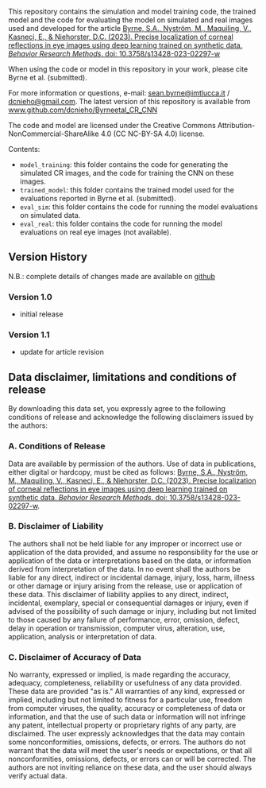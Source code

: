 This repository contains the simulation and model training code, the trained model and the code for evaluating the model on simulated and real images used and developed for the article [Byrne, S.A., Nyström, M., Maquiling, V., Kasneci, E., & Niehorster, D.C. (2023). Precise localization of corneal reflections in eye images using deep learning trained on synthetic data. _Behavior Research Methods_. doi: 10.3758/s13428-023-02297-w](https://doi.org/10.3758/s13428-023-02297-w)

When using the code or model in this repository in your work, please cite Byrne et al.
(submitted).

For more information or questions, e-mail: sean.byrne@imtlucca.it /
dcnieho@gmail.com. The latest version of this repository is available
from www.github.com/dcnieho/Byrneetal_CR_CNN

The code and model are licensed under the Creative Commons
Attribution-NonCommercial-ShareAlike 4.0 (CC NC-BY-SA 4.0) license.

Contents:
- `model_training`: this folder contains the code for generating the simulated CR images, and the code for training the CNN on these images.
- `trained_model`: this folder contains the trained model used for the evaluations reported in Byrne et al. (submitted).
- `eval_sim`: this folder contains the code for running the model evaluations on simulated data.
- `eval_real`: this folder contains the code for running the model evaluations on real eye images (not available).

## Version History
N.B.: complete details of changes made are available on
[github](https://github.com/dcnieho/Byrneetal_CR_CNN)
### Version 1.0
- initial release
### Version 1.1
- update for article revision




## Data disclaimer, limitations and conditions of release
By downloading this data set, you expressly agree to the following conditions of release and acknowledge the following disclaimers issued by the authors:

### A. Conditions of Release
Data are available by permission of the authors. Use of data in publications,
either digital or hardcopy, must be cited as follows: [Byrne, S.A., Nyström, M., Maquiling, V., Kasneci, E., & Niehorster, D.C. (2023). Precise localization of corneal reflections in eye images using deep learning trained on synthetic data. _Behavior Research Methods_. doi: 10.3758/s13428-023-02297-w](https://doi.org/10.3758/s13428-023-02297-w).

### B. Disclaimer of Liability
The authors shall not be held liable for any improper or incorrect use or application of the data provided, and assume no responsibility for the use or application of the data or interpretations based on the data, or information derived from interpretation of the data. In no event shall the authors be liable for any direct, indirect or incidental damage, injury, loss, harm, illness or other damage or injury arising from the release, use or application of these data. This disclaimer of liability applies to any direct, indirect, incidental, exemplary, special or consequential damages or injury, even if advised of the possibility of such damage or injury, including but not limited to those caused by any failure of performance, error, omission, defect, delay in operation or transmission, computer virus, alteration, use, application, analysis or interpretation of data.

### C. Disclaimer of Accuracy of Data
No warranty, expressed or implied, is made regarding the accuracy, adequacy, completeness, reliability or usefulness of any data provided. These data are provided "as is." All warranties of any kind, expressed or implied, including but not limited to fitness for a particular use, freedom from computer viruses, the quality, accuracy or completeness of data or information, and that the use of such data or information will not infringe any patent, intellectual property or proprietary rights of any party, are disclaimed. The user expressly acknowledges that the data may contain some nonconformities, omissions, defects, or errors. The authors do not warrant that the data will meet the user's needs or expectations, or that all nonconformities, omissions, defects, or errors can or will be corrected. The authors are not inviting reliance on these data, and the user should always verify actual data.


